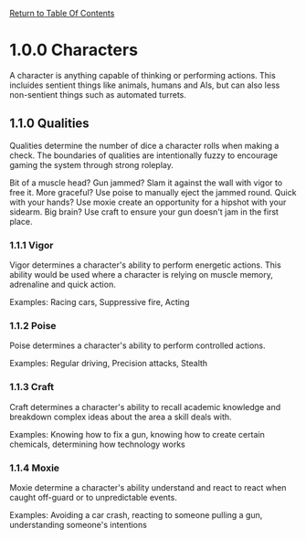 [Return to Table Of Contents](README.md)

# 1.0.0 Characters

A character is anything capable of thinking or performing actions. This incluides sentient things like animals, humans and AIs, but can also less non-sentient things such as automated turrets.

## 1.1.0 Qualities

Qualities determine the number of dice a character rolls when making a check. The boundaries of qualities are intentionally fuzzy to encourage gaming the system through strong roleplay.

Bit of a muscle head? Gun jammed? Slam it against the wall with vigor to free it. More graceful? Use poise to manually eject the jammed round. Quick with your hands? Use moxie create an opportunity for a hipshot with your sidearm. Big brain? Use craft to ensure your gun doesn't jam in the first place.

### 1.1.1 Vigor

Vigor determines a character's ability to perform energetic actions. This ability would be used where a character is relying on muscle memory, adrenaline and quick action. 

Examples: Racing cars, Suppressive fire, Acting

### 1.1.2 Poise

Poise determines a character's ability to perform controlled actions.

Examples: Regular driving, Precision attacks, Stealth

### 1.1.3 Craft

Craft determines a character's ability to recall academic knowledge and breakdown complex ideas about the area a skill deals with.

Examples: Knowing how to fix a gun, knowing how to create certain chemicals, determining how technology works


### 1.1.4 Moxie

Moxie determine a character's ability understand and react to react when caught off-guard or to unpredictable events.

Examples: Avoiding a car crash, reacting to someone pulling a gun, understanding someone's intentions
